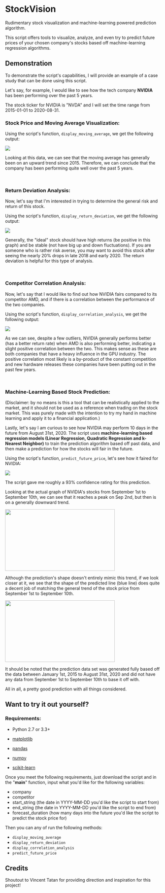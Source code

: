 # StockVision
Rudimentary stock visualization and machine-learning powered prediction algorithm.

This script offers tools to visualize, analyze, and even try to predict future prices of your chosen company's stocks based off machine-learning regression algorithms.

## Demonstration

To demonstrate the script's capabilities, I will provide an example of a case study that can be done using this script.

Let's say, for example, I would like to see how the tech company <b>NVIDIA</b> has been performing over the past 5 years.

The stock ticker for NVIDIA is "NVDA" and I will set the time range from 2015-01-01 to 2020-08-31.

### Stock Price and Moving Average Visualization:
Using the script's function, `display_moving_average`, we get the following output:

<img src="https://i.imgur.com/LD0uBfe.png">

Looking at this data, we can see that the moving average has generally been on an upward trend since 2015. Therefore, we can conclude that the company has been performing quite well over the past 5 years.

<br>

### Return Deviation Analysis:
Now, let's say that I'm interested in trying to determine the general risk and return of this stock.

Using the script's function, `display_return_deviation`, we get the following output:

<img src="https://i.imgur.com/XgAh9MA.png">

Generally, the "ideal" stock should have high returns (be positive in this graph) and be stable (not have big up and down fluctuations). If you are someone who is rather risk averse, you may want to avoid this stock after seeing the nearly 20% drops in late 2018 and early 2020. The return deviation is helpful for this type of analysis.

<br>

### Competitor Correlation Analysis:
Now, let's say that I would like to find out how NVIDIA fairs compared to its competitor AMD, and if there is a correlation between the performance of the two companies.

Using the script's function, `display_correlation_analysis`, we get the following output:

<img src="https://i.imgur.com/DcGMTKZ.png">

As we can see, despite a few outliers, NVIDIA generally performs better (has a better return rate) when AMD is also performing better, indicating a slight positive correlation between the two. This makes sense as these are both companies that have a heavy influence in the GPU industry. The positive correlation most likely is a by-product of the constant competition and new hardware releases these companies have been putting out in the past few years.

<br>

### Machine-Learning Based Stock Prediction:
(Disclaimer: by no means is this a tool that can be realistically applied to the market, and it should not be used as a reference when trading on the stock market. This was purely made with the intention to try my hand in machine learning and apply it to a financial application.)

Lastly, let's say I am curious to see how NVIDIA may perform 10 days in the future from August 31st, 2020. The script uses <b>machine-learning based regression models (Linear Regression, Quadratic Regression and k-Nearest Neighbor)</b> to train the prediction algorithm based off past data, and then make a prediction for how the stocks will fair in the future. 

Using the script's function, `predict_future_price`, let's see how it faired for NVIDIA:

<img src="https://i.imgur.com/zdliuu9.png">

The script gave me roughly a 93% confidence rating for this prediction. 

Looking at the actual graph of NVIDIA's stocks from September 1st to September 10th, we can see that it reaches a peak on Sep 2nd, but then is on a generally downward trend. 

<img src="https://i.imgur.com/8gu44uT.png" height="200" width="356">

Although the prediction's shape doesn't entirely mimic this trend, if we look closer at it, we see that the shape of the predicted line (blue line) does quite a decent job of matching the general trend of the stock price from September 1st to September 10th. 

<img src="https://i.imgur.com/1cgUnCr.png" height="200" width="356">

It should be noted that the prediction data set was generated fully based off the data between January 1st, 2015 to August 31st, 2020 and did not have any data from September 1st to September 10th to base it off with. 

All in all, a pretty good prediction with all things considered.


Want to try it out yourself?
------------

### Requirements: 
- Python 2.7 or 3.3+

- [matplotlib](http://matplotlib.sourceforge.net)
- [pandas](http://pandas.pydata.org/)
- [numpy](https://numpy.org)
- [scikit-learn](https://scikit-learn.org/stable/)

Once you meet the following requirements, just download the script and in the "__main__" function, input what you'd like for the following variables:
- company
- competitor
- start_string (the date in YYYY-MM-DD you'd like the script to start from)
- end_string (the date in YYYY-MM-DD you'd like the script to end from)
- forecast_duration (how many days into the future you'd like the script to predict the stock price for)

Then you can any of run the following methods:
- `display_moving_average` 
- `display_return_deviation`
- `display_correlation_analysis`
- `predict_future_price`

Credits
------------
Shoutout to Vincent Tatan for providing direction and inspiration for this project!
